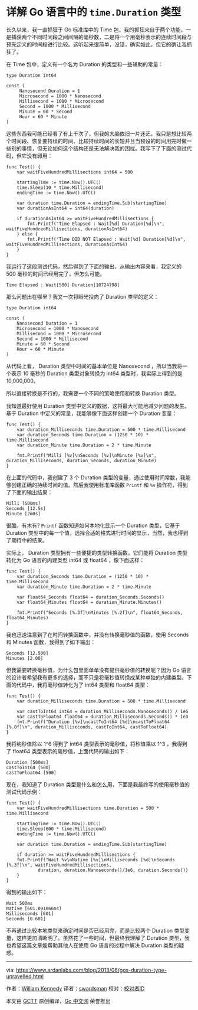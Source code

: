 # 详解 Go 语言中的 `time.Duration` 类型

长久以来，我一直抓狂于 Go 标准库中的 Time 包，我的抓狂来自于两个功能，一是捕获两个不同时间段之间间隔的毫秒数，二是将一个用毫秒表示的连续时间段与预先定义的时间段进行比较。这听起来很简单，没错，确实如此，但它的确让我抓狂了。

在 Time 包中，定义有一个名为 Duration 的类型和一些辅助的常量：

```<go>
type Duration int64

const (
	 Nanosecond Duration = 1
	 Microsecond = 1000 * Nanosecond
	 Millisecond = 1000 * Microsecond
	 Second = 1000 * Millisecond
	 Minute = 60 * Second
	 Hour = 60 * Minute
) 
```

这些东西我可能已经看了有上千次了，但我的大脑依旧一片迷茫。我只是想比较两个时间段、恢复要持续的时间、比较持续时间的长短并且当预设的时间用完时做一些别的事情，但无论如何这个结构还是无法解决我的困扰。我写下了下面的测试代码，但它没有卵用：

```<go>
func Test() {
	var waitFiveHundredMillisections int64 = 500

	startingTime := time.Now().UTC()
	time.Sleep(10 * time.Millisecond)
	endingTime := time.Now().UTC()

	var duration time.Duration = endingTime.Sub(startingTime)
	var durationAsInt64 = int64(duration)

	if durationAsInt64 >= waitFiveHundredMillisections {
		fmt.Printf("Time Elapsed : Wait[%d] Duration[%d]\n", waitFiveHundredMillisections, durationAsInt64)
	} else {
		fmt.Printf("Time DID NOT Elapsed : Wait[%d] Duration[%d]\n", waitFiveHundredMillisections, durationAsInt64)
	}
} 
```

我运行了这段测试代码，然后得到了下面的输出，从输出内容来看，我定义的 500 毫秒的时间已经用完了，但怎么可能。

```
Time Elapsed : Wait[500] Duration[10724798] 
```

那么问题出在哪里？我又一次将眼光投向了 Duration 类型的定义：

```<go>
type Duration int64

const (
	Nanosecond Duration = 1
	Microsecond = 1000 * Nanosecond
	Millisecond = 1000 * Microsecond
	Second = 1000 * Millisecond
	Minute = 60 * Second
	Hour = 60 * Minute
) 
```

从代码上看， Duration 类型中时间的基本单位是 Nanosecond ，所以当我将一个表示 10 毫秒的 Duration 类型对象转换为 int64 类型时，我实际上得到的是 10,000,000。

所以直接转换是不行的，我需要一个不同的策略使用和转换 Duration 类型。

我知道最好使用 Duration 类型中定义的数据，这将最大可能地减少问题的发生。基于 Duration 中定义的常量，我能够像下面这样创建一个 Duration 变量：

```<go>
func Test() {
	var duration_Milliseconds time.Duration = 500 * time.Millisecond
	var duration_Seconds time.Duration = (1250 * 10) * time.Millisecond
	var duration_Minute time.Duration = 2 * time.Minute

	fmt.Printf("Milli [%v]\nSeconds [%v]\nMinute [%v]\n", duration_Milliseconds, duration_Seconds, duration_Minute)
}
```

在上面的代码中，我创建了 3 个 Duration 类型的变量，通过使用时间常数，我能够创建正确的持续时间的值。然后我使用标准库函数 `Printf` 和 `%v` 操作符，得到了下面的输出结果：

```
Milli [500ms]
Seconds [12.5s]
Minute [2m0s] 
```

很酷，有木有? `Printf` 函数知道如何本地化显示一个 Duration 类型，它基于 Duration 类型中的每一个值，选择合适的格式进行时间的显示，当然，我也得到了期待中的结果。

实际上， Duration 类型拥有一些便捷的类型转换函数，它们能将 Duration 类型转化为 Go 语言的内建类型 int64 或 float64 ，像下面这样：

```<go>
func Test() {
	var duration_Seconds time.Duration = (1250 * 10) * time.Millisecond
	var duration_Minute time.Duration = 2 * time.Minute

	var float64_Seconds float64 = duration_Seconds.Seconds()
	var float64_Minutes float64 = duration_Minute.Minutes()

	fmt.Printf("Seconds [%.3f]\nMinutes [%.2f]\n", float64_Seconds, float64_Minutes)
}
```

我也迅速注意到了在时间转换函数中，并没有转换毫秒值的函数，使用 Seconds 和 Minutes 函数，我得到了如下输出：

```
Seconds [12.500]
Minutes [2.00] 
```

但我需要转换毫秒值，为什么包里面单单没有提供毫秒值的转换呢？因为 Go 语言的设计者希望我有更多的选择，而不只是将毫秒值转换成某种单独的内建类型。下面的代码中，我将毫秒值转化为了 int64 类型和 float64 类型：

```<go>
func Test() {
	var duration_Milliseconds time.Duration = 500 * time.Millisecond

	var castToInt64 int64 = duration_Milliseconds.Nanoseconds() / 1e6
	var castToFloat64 float64 = duration_Milliseconds.Seconds() * 1e3
	fmt.Printf("Duration [%v]\ncastToInt64 [%d]\ncastToFloat64 [%.0f]\n", duration_Milliseconds, castToInt64, castToFloat64)
}
```

我将纳秒值除以 1^6 得到了 int64 类型表示的毫秒值，将秒值乘以 1^3 ，我得到了 float64 类型表示的毫秒值，上面代码的输出如下：

```
Duration [500ms]
castToInt64 [500]
castToFloat64 [500] 
```

现在，我知道了 Duration 类型是什么和怎么用，下面是我最终写的使用毫秒值的测试代码示例：

```<go>
func Test() {
	var waitFiveHundredMillisections time.Duration = 500 * time.Millisecond

	startingTime := time.Now().UTC()
	time.Sleep(600 * time.Millisecond)
	endingTime := time.Now().UTC()

	var duration time.Duration = endingTime.Sub(startingTime)

	if duration >= waitFiveHundredMillisections {
	fmt.Printf("Wait %v\nNative [%v]\nMilliseconds [%d]\nSeconds [%.3f]\n", waitFiveHundredMillisections,
			duration, duration.Nanoseconds()/1e6, duration.Seconds())
	}
}
```

得到的输出如下：

```
Wait 500ms
Native [601.091066ms]
Milliseconds [601]
Seconds [0.601] 
```

不再通过比较本地类型来确定时间是否已经用完，而是比较两个 Duration 类型变量，这样更加清晰明了。虽然花了一些时间，但最终我理解了 Duration 类型，我也希望这篇文章能帮助其他人在使用 Go 语言的过程中解决 Duration 类型的疑惑。

---

via: https://www.ardanlabs.com/blog/2013/06/gos-duration-type-unravelled.html

作者：[William Kennedy](https://github.com/ardanlabs/gotraining)
译者：[swardsman](https://github.com/swardsman)
校对：[校对者ID](https://github.com/校对者ID)

本文由 [GCTT](https://github.com/studygolang/GCTT) 原创编译，[Go 中文网](https://studygolang.com/) 荣誉推出
